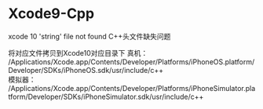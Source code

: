# Xcode9-Cpp
xcode 10 'string' file not found C++头文件缺失问题

将对应文件拷贝到Xcode10对应目录下
真机：
/Applications/Xcode.app/Contents/Developer/Platforms/iPhoneOS.platform/Developer/SDKs/iPhoneOS.sdk/usr/include/c++    
模拟器：    
/Applications/Xcode.app/Contents/Developer/Platforms/iPhoneSimulator.platform/Developer/SDKs/iPhoneSimulator.sdk/usr/include/c++
